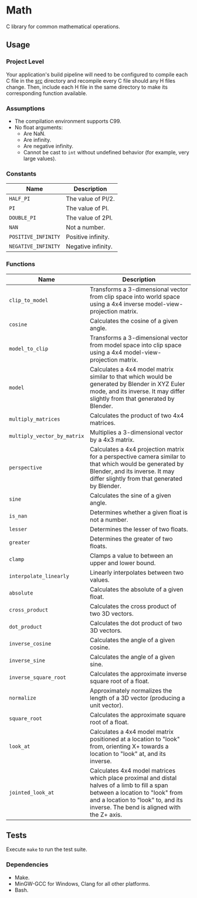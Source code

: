 # Math

C library for common mathematical operations.

## Usage

### Project Level

Your application's build pipeline will need to be configured to compile each C
file in the [src](./src) directory and recompile every C file should any H files
change.  Then, include each H file in the same directory to make its
corresponding function available.

### Assumptions

- The compilation environment supports C99.
- No float arguments:
  - Are NaN.
  - Are infinity.
  - Are negative infinity.
  - Cannot be cast to `int` without undefined behavior (for example, very large
    values).

### Constants

| Name                | Description        |
| ------------------- | ------------------ |
| `HALF_PI`           | The value of PI/2. |
| `PI`                | The value of PI.   |
| `DOUBLE_PI`         | The value of 2PI.  |
| `NAN`               | Not a number.      |
| `POSITIVE_INFINITY` | Positive infinity. |
| `NEGATIVE_INFINITY` | Negative infinity. |

### Functions

| Name                        | Description                                                                                                                                                                                                          |
| --------------------------- | -------------------------------------------------------------------------------------------------------------------------------------------------------------------------------------------------------------------- |
| `clip_to_model`             | Transforms a 3-dimensional vector from clip space into world space using a 4x4 inverse model-view-projection matrix.                                                                                                 |
| `cosine`                    | Calculates the cosine of a given angle.                                                                                                                                                                              |
| `model_to_clip`             | Transforms a 3-dimensional vector from model space into clip space using a 4x4 model-view-projection matrix.                                                                                                         |
| `model`                     | Calculates a 4x4 model matrix similar to that which would be generated by Blender in XYZ Euler mode, and its inverse.  It may differ slightly from that generated by Blender.                                        |
| `multiply_matrices`         | Calculates the product of two 4x4 matrices.                                                                                                                                                                          |
| `multiply_vector_by_matrix` | Multiplies a 3-dimensional vector by a 4x3 matrix.                                                                                                                                                                   |
| `perspective`               | Calculates a 4x4 projection matrix for a perspective camera similar to that which would be generated by Blender, and its inverse.  It may differ slightly from that generated by Blender.                            |
| `sine`                      | Calculates the sine of a given angle.                                                                                                                                                                                |
| `is_nan`                    | Determines whether a given float is not a number.                                                                                                                                                                    |
| `lesser`                    | Determines the lesser of two floats.                                                                                                                                                                                 |
| `greater`                   | Determines the greater of two floats.                                                                                                                                                                                |
| `clamp`                     | Clamps a value to between an upper and lower bound.                                                                                                                                                                  |
| `interpolate_linearly`      | Linearly interpolates between two values.                                                                                                                                                                            |
| `absolute`                  | Calculates the absolute of a given float.                                                                                                                                                                            |
| `cross_product`             | Calculates the cross product of two 3D vectors.                                                                                                                                                                      |
| `dot_product`               | Calculates the dot product of two 3D vectors.                                                                                                                                                                        |
| `inverse_cosine`            | Calculates the angle of a given cosine.                                                                                                                                                                              |
| `inverse_sine`              | Calculates the angle of a given sine.                                                                                                                                                                                |
| `inverse_square_root`       | Calculates the approximate inverse square root of a float.                                                                                                                                                           |
| `normalize`                 | Approximately normalizes the length of a 3D vector (producing a unit vector).                                                                                                                                        |
| `square_root`               | Calculates the approximate square root of a float.                                                                                                                                                                   |
| `look_at`                   | Calculates a 4x4 model matrix positioned at a location to "look" from, orienting X+ towards a location to "look" at, and its inverse.                                                                                |
| `jointed_look_at`           | Calculates 4x4 model matrices which place proximal and distal halves of a limb to fill a span between a location to "look" from and a location to "look" to, and its inverse.  The bend is aligned with the Z+ axis. |

## Tests

Execute `make` to run the test suite.

### Dependencies

- Make.
- MinGW-GCC for Windows, Clang for all other platforms.
- Bash.
